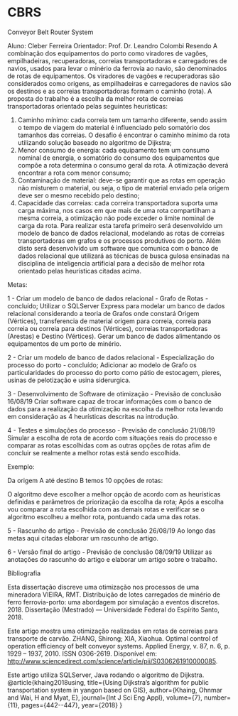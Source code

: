 # CBRS
Conveyor Belt Router System

Aluno: Cleber Ferreira
Orientador: Prof. Dr. Leandro Colombi Resendo
A combinação dos equipamentos do porto como viradores de vagões, empilhadeiras,
recuperadoras, correias transportadoras e carregadores de navios, usados para levar o
minério da ferrovia ao navio, são denominados de rotas de equipamentos. Os viradores de
vagões e recuperadoras são considerados como origens, as empilhadeiras e carregadores de
navios são os destinos e as correias transportadoras formam o caminho (rota).
A proposta do trabalho é a escolha da melhor rota de correias transportadoras orientado
pelas seguintes heurísticas:
1. Caminho mínimo: cada correia tem um tamanho diferente, sendo assim o tempo de
viagem do material é influenciado pelo somatório dos tamanhos das correias. O desafio
é encontrar o caminho mínimo da rota utilizando solução baseado no algoritmo de
Dijkstra;
2. Menor consumo de energia: cada equipamento tem um consumo nominal de energia,
o somatório do consumo dos equipamentos que compõe a rota determina o consumo
geral da rota. A otimização deverá encontrar a rota com menor consumo;
3. Contaminação de material: deve-se garantir que as rotas em operação não misturem o
material, ou seja, o tipo de material enviado pela origem deve ser o mesmo recebido
pelo destino;
4. Capacidade das correias: cada correira transportadora suporta uma carga máxima, nos
casos em que mais de uma rota compartilham a mesma correia, a otimização não pode
exceder o limite nominal de carga da rota.
Para realizar esta tarefa primeiro será desenvolvido um modelo de banco de dados relacional,
modelando as rotas de correias transportadoras em grafos e os processos produtivos do
porto. Além disto será desenvolvido um software que comunica com o banco de dados
relacional que utilizará as técnicas de busca gulosa ensinadas na disciplina de inteligencia
artificial para a decisão de melhor rota orientado pelas heurísticas citadas acima.

Metas:

1 - Criar um modelo de banco de dados relacional - Grafo de Rotas - concluído;
  Utilizar o SQLServer Express para modelar um banco de dados relacional considerando a teoria de Grafos onde constará Origem (Vértices), transferencia de material origem para correia, correia para correia ou correia para destinos (Vértices), correias transportadoras (Arestas) e Destino (Vértices). Gerar um banco de dados alimentando os equipamentos de um porto de minério.
  
2 - Criar um modelo de banco de dados relacional - Especialização do processo do porto  - concluído;
Adicionar ao modelo de Grafo os particularidades do processo do porto como pátio de estocagem, pieres, usinas de pelotização e usina siderurgica.

3 - Desenvolvimento de Software de otimização - Previsão de conclusão 16/08/19
Criar software capaz de trocar informações com o banco de dados para a realização da otimização na escolha da melhor rota levando em consideração as 4 heurísticas descritas na introdução. 

4 - Testes e simulações do processo - Previsão de conclusão 21/08/19
Simular a escolha de rota de acordo com situações reais do processo e comparar as rotas escolhidas com as outras opções de rotas afim de concluir se realmente a melhor rotas está sendo escolhida.

Exemplo:

Da origem A até destino B temos 10 opções de rotas:

O algoritmo deve escolher a melhor opção de acordo com as heurísticas definidas e parâmetros de priorização da escolha da rota;
Após a escolha vou comparar a rota escolhida com as demais rotas e verificar se o algoritmo escolheu a melhor rota, pontuando cada uma das rotas.

5 - Rascunho do artigo - Previsão de conclusão 26/08/19
Ao longo das metas aqui citadas elaborar um rascunho de artigo.

6 - Versão final do artigo - Previsão de conclusão 08/09/19
Utilizar as anotações do rascunho do artigo e elaborar um artigo sobre o trabalho.

Bibliografia

Esta dissertação discreve uma otimização nos processos de uma mineradora
VIEIRA, RMT. Distribuição de lotes carregados de minério de ferro ferrovia-porto:
uma abordagem por simulação a eventos discretos. 2018. Dissertação (Mestrado) —
Universidade Federal do Espírito Santo, 2018.

Este artigo mostra uma otimização realizadas em rotas de correias para transporte de carvão.
ZHANG, Shirong; XIA, Xiaohua. Optimal control of operation efficiency of belt conveyor
systems. Applied Energy, v. 87, n. 6, p. 1929 – 1937, 2010. ISSN 0306-2619. Disponível em:
<http://www.sciencedirect.com/science/article/pii/S0306261910000085>.

Este artigo utiliza SQLServer, Java rodando o algoritmo de Dijkstra.
@article{khaing2018using,
  title={Using Dijkstra’s algorithm for public transportation system in yangon based on GIS},
  author={Khaing, Ohnmar and Wai, H and Myat, E},
  journal={Int J Sci Eng Appl},
  volume={7},
  number={11},
  pages={442--447},
  year={2018}
}

